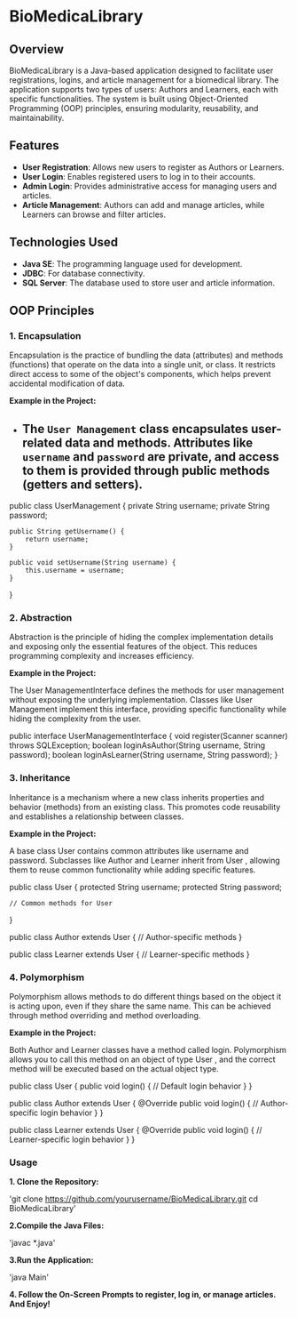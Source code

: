 # BioMedicaLibrary

## Overview

BioMedicaLibrary is a Java-based application designed to facilitate user registrations, logins, and article management for a biomedical library. The application supports two types of users: Authors and Learners, each with specific functionalities. The system is built using Object-Oriented Programming (OOP) principles, ensuring modularity, reusability, and maintainability.

## Features

- **User  Registration**: Allows new users to register as Authors or Learners.
- **User  Login**: Enables registered users to log in to their accounts.
- **Admin Login**: Provides administrative access for managing users and articles.
- **Article Management**: Authors can add and manage articles, while Learners can browse and filter articles.

## Technologies Used

- **Java SE**: The programming language used for development.
- **JDBC**: For database connectivity.
- **SQL Server**: The database used to store user and article information.

## OOP Principles

### 1. Encapsulation

Encapsulation is the practice of bundling the data (attributes) and methods (functions) that operate on the data into a single unit, or class. It restricts direct access to some of the object's components, which helps prevent accidental modification of data.

**Example in the Project:**
- The `User Management` class encapsulates user-related data and methods. Attributes like `username` and `password` are private, and access to them is provided through public methods (getters and setters).
  -
public class UserManagement {
    private String username;
    private String password;

    public String getUsername() {
        return username;
    }

    public void setUsername(String username) {
        this.username = username;
    }
}

### 2. Abstraction
Abstraction is the principle of hiding the complex implementation details and exposing only the essential features of the object. This reduces programming complexity and increases efficiency.

**Example in the Project:**

The User ManagementInterface defines the methods for user management without exposing the underlying implementation. Classes like User Management implement this interface, providing specific functionality while hiding the complexity from the user.

public interface UserManagementInterface {
    void register(Scanner scanner) throws SQLException;
    boolean loginAsAuthor(String username, String password);
    boolean loginAsLearner(String username, String password);
}

### 3. Inheritance
Inheritance is a mechanism where a new class inherits properties and behavior (methods) from an existing class. This promotes code reusability and establishes a relationship between classes.

**Example in the Project:**

A base class User  contains common attributes like username and password. Subclasses like Author and Learner inherit from User , allowing them to reuse common functionality while adding specific features.

public class User {
    protected String username;
    protected String password;

    // Common methods for User
}

public class Author extends User {
    // Author-specific methods
}

public class Learner extends User {
    // Learner-specific methods
}

### 4. Polymorphism
Polymorphism allows methods to do different things based on the object it is acting upon, even if they share the same name. This can be achieved through method overriding and method overloading.

**Example in the Project:**

Both Author and Learner classes have a method called login. Polymorphism allows you to call this method on an object of type User , and the correct method will be executed based on the actual object type.

public class User {
    public void login() {
        // Default login behavior
    }
}

public class Author extends User {
    @Override
    public void login() {
        // Author-specific login behavior
    }
}

public class Learner extends User {
    @Override
    public void login() {
        // Learner-specific login behavior
    }
}

### Usage
**1. Clone the Repository:**

'git clone https://github.com/yourusername/BioMedicaLibrary.git
cd BioMedicaLibrary'

**2.Compile the Java Files:**

'javac *.java'

**3.Run the Application:**

'java Main'

**4. Follow the On-Screen Prompts to register, log in, or manage articles. And Enjoy!**
